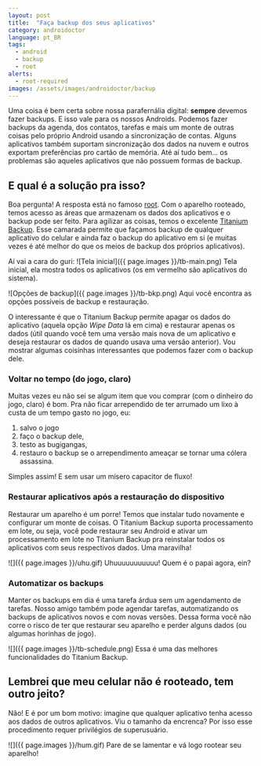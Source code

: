 ```yaml
---
layout: post
title:  "Faça backup dos seus aplicativos"
category: androidoctor
language: pt_BR
tags:
  - android
  - backup
  - root
alerts:
  - root-required
images: /assets/images/androidoctor/backup
---
```


Uma coisa é bem certa sobre nossa parafernália digital: **sempre** devemos fazer backups. E isso
vale para os nossos Androids. Podemos fazer backups da agenda, dos contatos, tarefas e mais um monte
de outras coisas pelo próprio Android usando a sincronização de contas. Alguns aplicativos também
suportam sincronização dos dados na nuvem e outros exportam preferências pro cartão de memória. Até
aí tudo bem... os problemas são aqueles aplicativos que não possuem formas de backup.

## E qual é a solução pra isso?

Boa pergunta! A resposta está no famoso [root][post-root]. Com o aparelho rooteado, temos acesso as
áreas que armazenam os dados dos aplicativos e o backup pode ser feito. Para agilizar as coisas,
temos o excelente [Titanium Backup][titanium_backup]. Esse camarada permite que façamos backup de
qualquer aplicativo do celular e ainda faz o backup do aplicativo em si (e muitas vezes é até melhor
do que os meios de backup dos próprios aplicativos).

Aí vai a cara do guri:
![Tela inicial]({{ page.images }}/tb-main.png)
Tela inicial, ela mostra todos os aplicativos (os em vermelho são aplicativos do sistema).

![Opções de backup]({{ page.images }}/tb-bkp.png)
Aqui você encontra as opções possíveis de backup e restauração.

O interessante é que o Titanium Backup permite apagar os dados do aplicativo (aquela opção *Wipe
Data* lá em cima) e restaurar apenas os dados (útil quando você tem uma versão mais nova de um
aplicativo e deseja restaurar os dados de quando usava uma versão anterior). Vou mostrar algumas
coisinhas interessantes que podemos fazer com o backup dele.

### Voltar no tempo (do jogo, claro)

Muitas vezes eu não sei se algum item que vou comprar (com o dinheiro do jogo, claro) é bom. Pra não
ficar arrependido de ter arrumado um lixo à custa de um tempo gasto no jogo, eu:

1. salvo o jogo
1. faço o backup dele,
1. testo as bugigangas,
1. restauro o backup se o arrependimento ameaçar se tornar uma cólera assassina.

Simples assim! E sem usar um mísero capacitor de fluxo!

### Restaurar aplicativos após a restauração do dispositivo

Restaurar um aparelho é um porre! Temos que instalar tudo novamente e configurar um monte de coisas.
O Titanium Backup suporta processamento em lote, ou seja, você pode restaurar seu Android e ativar
um processamento em lote no Titanium Backup pra reinstalar todos os aplicativos com seus respectivos
dados. Uma maravilha!

![]({{ page.images }}/uhu.gif)
Uhuuuuuuuuuuu! Quem é o papai agora, ein?

### Automatizar os backups

Manter os backups em dia é uma tarefa árdua sem um agendamento de tarefas. Nosso amigo também pode
agendar tarefas, automatizando os backups de aplicativos novos e com novas versões. Dessa forma você
não corre o risco de ter que restaurar seu aparelho e perder alguns dados (ou algumas horinhas de
jogo).

![]({{ page.images }}/tb-schedule.png)
Essa é uma das melhores funcionalidades do Titanium Backup.

## Lembrei que meu celular não é rooteado, tem outro jeito?

Não! E é por um bom motivo: imagine que qualquer aplicativo tenha acesso aos dados de outros
aplicativos. Viu o tamanho da encrenca? Por isso esse procedimento requer privilégios de
superusuário.

![]({{ page.images }}/hum.gif)
Pare de se lamentar e vá logo rootear seu aparelho!

[post-root]: </androidoctor/2013/01/24/root-o-papel-higienico-eletronico-para-o-seu-android/>
[titanium_backup]: https://play.google.com/store/apps/details?id=com.keramidas.TitaniumBackup
